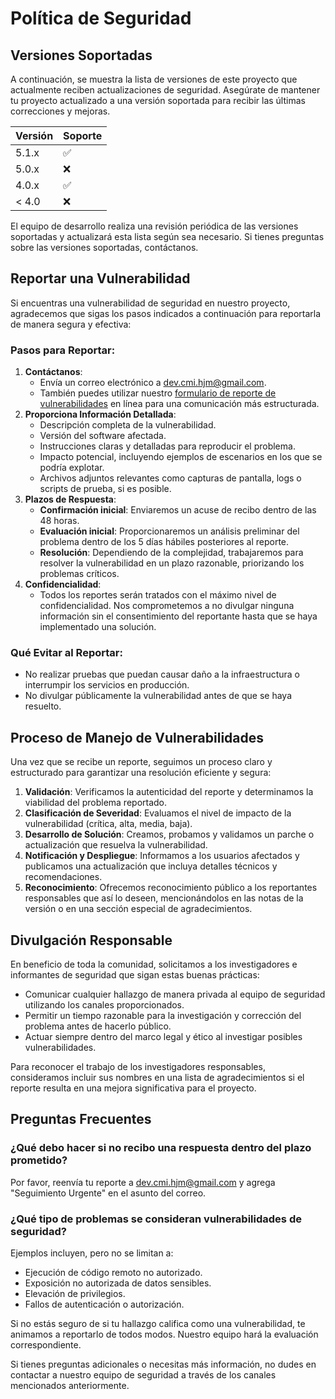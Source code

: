 # Política de Seguridad

## Versiones Soportadas

A continuación, se muestra la lista de versiones de este proyecto que actualmente reciben actualizaciones de seguridad. Asegúrate de mantener tu proyecto actualizado a una versión soportada para recibir las últimas correcciones y mejoras.

| Versión | Soporte           |
|---------|-------------------|
| 5.1.x   | :white_check_mark: |
| 5.0.x   | :x:               |
| 4.0.x   | :white_check_mark: |
| < 4.0   | :x:               |

El equipo de desarrollo realiza una revisión periódica de las versiones soportadas y actualizará esta lista según sea necesario. Si tienes preguntas sobre las versiones soportadas, contáctanos.

## Reportar una Vulnerabilidad

Si encuentras una vulnerabilidad de seguridad en nuestro proyecto, agradecemos que sigas los pasos indicados a continuación para reportarla de manera segura y efectiva:

### Pasos para Reportar:
1. **Contáctanos**:
   - Envía un correo electrónico a [dev.cmi.hjm@gmail.com](mailto:dev.cmi.hjm@gmail.com).
   - También puedes utilizar nuestro [formulario de reporte de vulnerabilidades](https://example.com/security-form) en línea para una comunicación más estructurada.
2. **Proporciona Información Detallada**:
   - Descripción completa de la vulnerabilidad.
   - Versión del software afectada.
   - Instrucciones claras y detalladas para reproducir el problema.
   - Impacto potencial, incluyendo ejemplos de escenarios en los que se podría explotar.
   - Archivos adjuntos relevantes como capturas de pantalla, logs o scripts de prueba, si es posible.
3. **Plazos de Respuesta**:
   - **Confirmación inicial**: Enviaremos un acuse de recibo dentro de las 48 horas.
   - **Evaluación inicial**: Proporcionaremos un análisis preliminar del problema dentro de los 5 días hábiles posteriores al reporte.
   - **Resolución**: Dependiendo de la complejidad, trabajaremos para resolver la vulnerabilidad en un plazo razonable, priorizando los problemas críticos.
4. **Confidencialidad**:
   - Todos los reportes serán tratados con el máximo nivel de confidencialidad. Nos comprometemos a no divulgar ninguna información sin el consentimiento del reportante hasta que se haya implementado una solución.

### Qué Evitar al Reportar:
- No realizar pruebas que puedan causar daño a la infraestructura o interrumpir los servicios en producción.
- No divulgar públicamente la vulnerabilidad antes de que se haya resuelto.

## Proceso de Manejo de Vulnerabilidades

Una vez que se recibe un reporte, seguimos un proceso claro y estructurado para garantizar una resolución eficiente y segura:

1. **Validación**: Verificamos la autenticidad del reporte y determinamos la viabilidad del problema reportado.
2. **Clasificación de Severidad**: Evaluamos el nivel de impacto de la vulnerabilidad (crítica, alta, media, baja).
3. **Desarrollo de Solución**: Creamos, probamos y validamos un parche o actualización que resuelva la vulnerabilidad.
4. **Notificación y Despliegue**: Informamos a los usuarios afectados y publicamos una actualización que incluya detalles técnicos y recomendaciones.
5. **Reconocimiento**: Ofrecemos reconocimiento público a los reportantes responsables que así lo deseen, mencionándolos en las notas de la versión o en una sección especial de agradecimientos.

## Divulgación Responsable

En beneficio de toda la comunidad, solicitamos a los investigadores e informantes de seguridad que sigan estas buenas prácticas:

- Comunicar cualquier hallazgo de manera privada al equipo de seguridad utilizando los canales proporcionados.
- Permitir un tiempo razonable para la investigación y corrección del problema antes de hacerlo público.
- Actuar siempre dentro del marco legal y ético al investigar posibles vulnerabilidades.

Para reconocer el trabajo de los investigadores responsables, consideramos incluir sus nombres en una lista de agradecimientos si el reporte resulta en una mejora significativa para el proyecto.

## Preguntas Frecuentes

### ¿Qué debo hacer si no recibo una respuesta dentro del plazo prometido?
Por favor, reenvía tu reporte a [dev.cmi.hjm@gmail.com](mailto:dev.cmi.hjm@gmail.com) y agrega "Seguimiento Urgente" en el asunto del correo.

### ¿Qué tipo de problemas se consideran vulnerabilidades de seguridad?
Ejemplos incluyen, pero no se limitan a:
- Ejecución de código remoto no autorizado.
- Exposición no autorizada de datos sensibles.
- Elevación de privilegios.
- Fallos de autenticación o autorización.

Si no estás seguro de si tu hallazgo califica como una vulnerabilidad, te animamos a reportarlo de todos modos. Nuestro equipo hará la evaluación correspondiente.

Si tienes preguntas adicionales o necesitas más información, no dudes en contactar a nuestro equipo de seguridad a través de los canales mencionados anteriormente.
